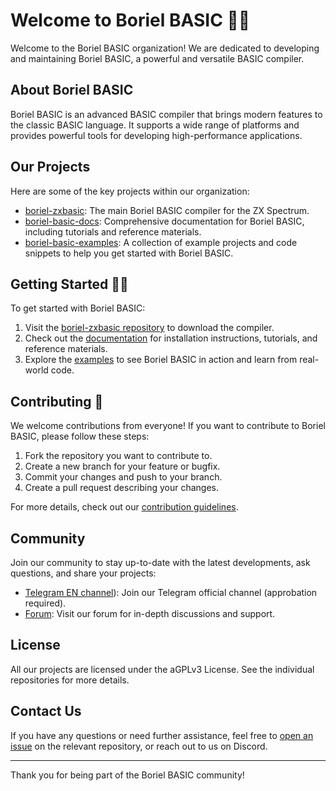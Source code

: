 # Welcome to Boriel BASIC 🙋‍♀️

Welcome to the Boriel BASIC organization! We are dedicated to developing and maintaining Boriel BASIC, a powerful and versatile BASIC compiler.

## About Boriel BASIC

Boriel BASIC is an advanced BASIC compiler that brings modern features to the classic BASIC language. It supports a wide range of platforms and provides powerful tools for developing high-performance applications.

## Our Projects

Here are some of the key projects within our organization:

- [boriel-zxbasic](https://github.com/boriel-basic/boriel-zxbasic): The main Boriel BASIC compiler for the ZX Spectrum.
- [boriel-basic-docs](https://github.com/boriel-basic/boriel-basic-docs): Comprehensive documentation for Boriel BASIC, including tutorials and reference materials.
- [boriel-basic-examples](https://github.com/boriel-basic/boriel-basic-examples): A collection of example projects and code snippets to help you get started with Boriel BASIC.

## Getting Started 👩‍💻

To get started with Boriel BASIC:

1. Visit the [boriel-zxbasic repository](https://github.com/boriel-basic/boriel-zxbasic) to download the compiler.
2. Check out the [documentation](https://github.com/boriel-basic/boriel-basic-docs) for installation instructions, tutorials, and reference materials.
3. Explore the [examples](https://github.com/boriel-basic/boriel-basic-examples) to see Boriel BASIC in action and learn from real-world code.

## Contributing 🌈

We welcome contributions from everyone! If you want to contribute to Boriel BASIC, please follow these steps:

1. Fork the repository you want to contribute to.
2. Create a new branch for your feature or bugfix.
3. Commit your changes and push to your branch.
4. Create a pull request describing your changes.

For more details, check out our [contribution guidelines](https://github.com/boriel-basic/.github/blob/main/CONTRIBUTING.md).

## Community

Join our community to stay up-to-date with the latest developments, ask questions, and share your projects:

- [Telegram EN channel](https://t.me/+ag4E7W05dvRkZmZk)): Join our Telegram official channel (approbation required).
- [Forum](https://boriel.com/forum): Visit our forum for in-depth discussions and support.

## License

All our projects are licensed under the aGPLv3 License. See the individual repositories for more details.

## Contact Us

If you have any questions or need further assistance, feel free to [open an issue](https://github.com/boriel-basic/boriel-zxbasic/issues) on the relevant repository, or reach out to us on Discord.

---

Thank you for being part of the Boriel BASIC community!
